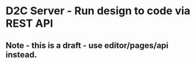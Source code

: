 # D2C Server - Run design to code via REST API

## Note - this is a draft - use editor/pages/api instead.
